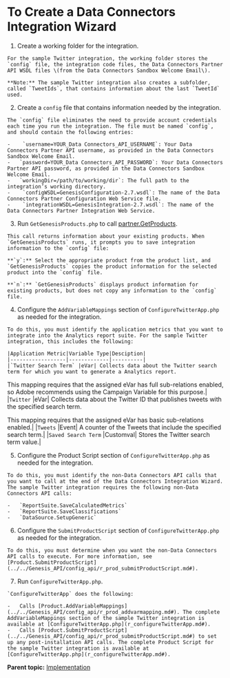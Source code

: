 # To Create a Data Connectors Integration Wizard

1.   Create a working folder for the integration. 

    For the sample Twitter integration, the working folder stores the `config` file, the integration code files, the Data Connectors Partner API WSDL files \(from the Data Connectors Sandbox Welcome Email\).

    **Note:** The sample Twitter integration also creates a subfolder, called `TweetIds`, that contains information about the last `TweetId` used.

2.   Create a `config` file that contains information needed by the integration. 

    The `config` file eliminates the need to provide account credentials each time you run the integration. The file must be named `config`, and should contain the following entries:

    -    `username=YOUR_Data Connectors_API_USERNAME`: Your Data Connectors Partner API username, as provided in the Data Connectors Sandbox Welcome Email.
    -   `password=YOUR_Data Connectors_API_PASSWORD`: Your Data Connectors Partner API password, as provided in the Data Connectors Sandbox Welcome Email.
    -   `workingDir=/path/to/working/dir`: The full path to the integration’s working directory.
    -    `configWSDL=GenesisConfiguration-2.7.wsdl`: The name of the Data Connectors Partner Configuration Web Service file.
    -    `integrationWSDL=GenesisIntegration-2.7.wsdl`: The name of the Data Connectors Partner Integration Web Service.
3.   Run `GetGenesisProducts.php` to call [partner.GetProducts](../../Genesis_API/integration_api/r_getProducts.md#). 

    This call returns information about your existing products. When `GetGenesisProducts` runs, it prompts you to save integration information to the `config` file:

    **`y`:** Select the appropriate product from the product list, and `GetGenesisProducts` copies the product information for the selected product into the `config` file.

    **`n`:** `GetGenesisProducts` displays product information for existing products, but does not copy any information to the `config` file.

4.   Configure the `AddVariableMappings` section of `ConfigureTwitterApp.php` as needed for the integration. 

    To do this, you must identify the application metrics that you want to integrate into the Analytics report suite. For the sample Twitter integration, this includes the following:

    |Application Metric|Variable Type|Desciption|
    |------------------|-------------|----------|
    |`Twitter Search Term` |eVar| Collects data about the Twitter search term for which you want to generate a Analytics report.

 This mapping requires that the assigned eVar has full sub-relations enabled, so Adobe recommends using the Campaign Variable for this purpose.|
    |`Twitter` |eVar| Collects data about the Twitter ID that publishes tweets with the specified search term.

 This mapping requires that the assigned eVar has basic sub-relations enabled.|
    |`Tweets` |Event| A counter of the Tweets that include the specified search term.|
    |`Saved Search Term` |Customval| Stores the Twitter search term value.|

5.   Configure the Product Script section of `ConfigureTwitterApp.php` as needed for the integration. 

    To do this, you must identify the non-Data Connectors API calls that you want to call at the end of the Data Connectors Integration Wizard. The sample Twitter integration requires the following non-Data Connectors API calls:

    -   `ReportSuite.SaveCalculatedMetrics` 
    -   `ReportSuite.SaveClassifications` 
    -   `DataSource.SetupGeneric` 
6.   Configure the `SubmitProductScript` section of `ConfigureTwitterApp.php` as needed for the integration. 

    To do this, you must determine when you want the non-Data Connectors API calls to execute. For more information, see [Product.SubmitProductScript](../../Genesis_API/config_api/r_prod_submitProductScript.md#).

7.   Run `ConfigureTwitterApp.php`. 

    `ConfigureTwitterApp` does the following:

    -   Calls [Product.AddVariableMappings](../../Genesis_API/config_api/r_prod_addvarmapping.md#). The complete AddVariableMappings section of the sample Twitter integration is available at [ConfigureTwitterApp.php](r_configureTwitterApp.md#).
    -   Calls [Product.SubmitProductScript](../../Genesis_API/config_api/r_prod_submitProductScript.md#) to set up any post-installation API calls. The complete Product Script for the sample Twitter integration is available at [ConfigureTwitterApp.php](r_configureTwitterApp.md#).

**Parent topic:** [Implementation](../../code_samples/integration/c_sample_integration_implement.md)

